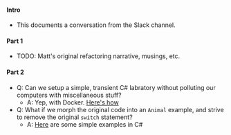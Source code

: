 
#### Intro

* This documents a conversation from the Slack channel.

#### Part 1

* TODO: Matt's original refactoring narrative, musings, etc. 

#### Part 2

* Q: Can we setup a simple, transient C# labratory without polluting our computers with miscellaneous stuff?
    * A: Yep, with Docker. [Here's how]()
* Q: What if we morph the original code into an `Animal` example, and strive to remove the original `switch` statement?
    * A: [Here]() are some simple examples in C#
